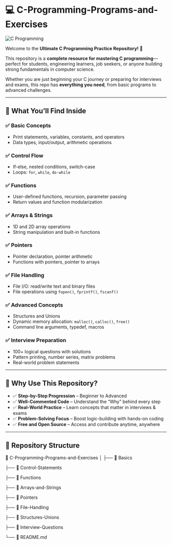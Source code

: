 # 💻 C-Programming-Programs-and-Exercises

![C Programming](https://github.com/user-attachments/assets/0bb6631d-a621-4da2-8d77-e94500e1aecb)

Welcome to the **Ultimate C Programming Practice Repository!** 🚀

This repository is a **complete resource for mastering C programming**—perfect for students, engineering learners, job seekers, or anyone building strong fundamentals in computer science.

Whether you are just beginning your C journey or preparing for interviews and exams, this repo has **everything you need**, from basic programs to advanced challenges.

---

## 📘 What You’ll Find Inside

### ✅ Basic Concepts
- Print statements, variables, constants, and operators
- Data types, input/output, arithmetic operations

### ✅ Control Flow
- If-else, nested conditions, switch-case
- Loops: `for`, `while`, `do-while`

### ✅ Functions
- User-defined functions, recursion, parameter passing
- Return values and function modularization

### ✅ Arrays & Strings
- 1D and 2D array operations
- String manipulation and built-in functions

### ✅ Pointers
- Pointer declaration, pointer arithmetic
- Functions with pointers, pointer to arrays

### ✅ File Handling
- File I/O: read/write text and binary files
- File operations using `fopen()`, `fprintf()`, `fscanf()`

### ✅ Advanced Concepts
- Structures and Unions
- Dynamic memory allocation: `malloc()`, `calloc()`, `free()`
- Command line arguments, typedef, macros

### ✅ Interview Preparation
- 100+ logical questions with solutions
- Pattern printing, number series, matrix problems
- Real-world problem statements

---

## 🌟 Why Use This Repository?

- ✅ **Step-by-Step Progression** – Beginner to Advanced
- ✅ **Well-Commented Code** – Understand the “Why” behind every step
- ✅ **Real-World Practice** – Learn concepts that matter in interviews & exams
- ✅ **Problem-Solving Focus** – Boost logic-building with hands-on coding
- ✅ **Free and Open Source** – Access and contribute anytime, anywhere

---

## 📂 Repository Structure

📁 C-Programming-Programs-and-Exercises
│
├── 📁 Basics

├── 📁 Control-Statements

├── 📁 Functions

├── 📁 Arrays-and-Strings

├── 📁 Pointers

├── 📁 File-Handling

├── 📁 Structures-Unions

├── 📁 Interview-Questions

└── 📄 README.md

